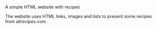 A simple HTML website with recipes

The website uses HTML links, images and lists to present some recipes
from allrecipes.com